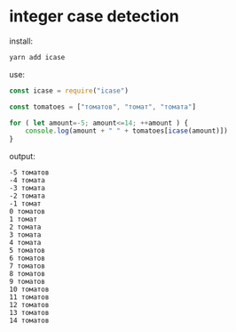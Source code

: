 # integer case detection

install:

```bash
yarn add icase
```

use:

```javascript
const icase = require("icase")

const tomatoes = ["томатов", "томат", "томата"]

for ( let amount=-5; amount<=14; ++amount ) {
    console.log(amount + " " + tomatoes[icase(amount)])
}
```

output:

```
-5 томатов
-4 томата
-3 томата
-2 томата
-1 томат
0 томатов
1 томат
2 томата
3 томата
4 томата
5 томатов
6 томатов
7 томатов
8 томатов
9 томатов
10 томатов
11 томатов
12 томатов
13 томатов
14 томатов
```
